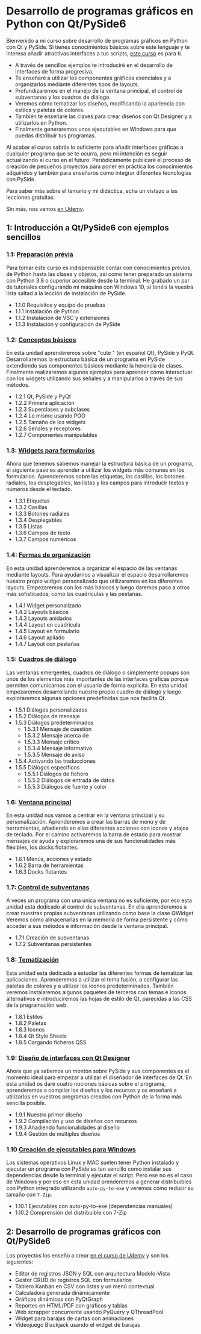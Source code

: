 # Desarrollo de programas gráficos en Python con Qt/PySide6

Bienvenido a mi curso sobre desarrollo de programas gráficos en Python con Qt y PySide. Si tienes conocimientos básicos sobre este lenguaje y te interesa añadir atractivas interfaces a tus scripts, [este curso](https://www.hektorprofe.net/cupon/pyside) es para ti.

- A través de sencillos ejemplos te introduciré en el desarrollo de interfaces de forma progresiva.
- Te enseñaré a utilizar los componentes gráficos esenciales y a organizarlos mediante diferentes tipos de layouts.
- Profundizaremos en el manejo de la ventana principal, el control de subventanas y los cuadros de diálogo.
- Veremos cómo tematizar los diseños, modificando la apariencia con estilos y paletas de colores.
- También te enseñaré las claves para crear diseños con Qt Designer y a utilizarlos en Python.
- Finalmente generaremos unos ejecutables en Windows para que puedas distribuir tus programas.

Al acabar el curso sabrás lo suficiente para añadir interfaces gráficas a cualquier programa que se te ocurra, pero mi intención es seguir actualizando el curso en el futuro. Periódicamente publicaré el proceso de creación de pequeños proyectos para poner en práctica los conocimientos adquiridos y también para enseñaros como integrar diferentes tecnologías con PySide.

Para saber más sobre el temario y mi didáctica, echa un vistazo a las lecciones gratuitas.

Sin más, nos vemos [en Udemy](https://www.udemy.com/course/python-desarrollo-interfaces-graficas-qt-pyside/?referralCode=9EAE0CB94440E8F97435).

## 1: Introducción a Qt/PySide6 con ejemplos sencillos

### 1.1: [Preparación prévia](Teoría/01%20Preparación%20prévia/)

Para tomar este curso es indispensable contar con conocimientos prévios de Python hasta las clases y objetos, así como tener preparado un sistema con Python 3.8 o superior accesible desde la terminal. He grabado un par de tutoriales configurando mi máquina con Windows 10, si tenéis la vuestra lista saltad a la lección de instalación de PySide.

- 1.1.0 Requisitos y equipo de pruebas
- 1.1.1 Instalación de Python
- 1.1.2 Instalación de VSC y extensiones
- 1.1.3 Instalación y configuración de PySide

### 1.2: [Conceptos básicos](Teoría/02%20Conceptos%20básicos/)

En esta unidad aprenderemos sobre "cute " (en español Qt), PySide y PyQt. Desarrollaremos la estructura básica de un programa en PySide extendiendo sus componentes básicos mediante la herencia de clases. Finalmente realizaremos algunos ejemplos para aprender cómo interactuar con los widgets utilizando sus señales y a manipularlos a través de sus métodos.

- 1.2.1 Qt, PySide y PyQt
- 1.2.2 Primera aplicación
- 1.2.3 Superclases y subclases
- 1.2.4 Lo mismo usando POO
- 1.2.5 Tamaño de los widgets
- 1.2.6 Señales y receptores
- 1.2.7 Componentes manipulables

### 1.3: [Widgets para formularios](Teoría/03%20Widgets%20para%20formularios/)

Ahora que tenemos sabemos manejar la estructura básica de un programa, el siguiente paso es aprender a utilizar los widgets más comunes en los formularios. Aprenderemos sobre las etiquetas, las casillas, los botones radiales, los desplegables, las listas y los campos para introducir textos y números desde el teclado.

- 1.3.1 Etiquetas
- 1.3.2 Casillas
- 1.3.3 Botones radiales
- 1.3.4 Desplegables
- 1.3.5 Listas
- 1.3.6 Campos de texto
- 1.3.7 Campos numéricos

### 1.4: [Formas de organización](Teoría/04%20Formas%20de%20organización/)

En esta unidad aprenderemos a organizar el espacio de las ventanas mediante layouts. Para ayudarnos a visualizar el espacio desarrollaremos nuestro propio widget personalizado que utilizaremos en los diferentes layouts. Empezaremos con los más básicos y luego daremos paso a otros más sofisticados, como las cuadrículas y las pestañas.

- 1.4.1 Widget personalizado
- 1.4.2 Layouts básicos
- 1.4.3 Layouts anidados
- 1.4.4 Layout en cuadrícula
- 1.4.5 Layout en formulario
- 1.4.6 Layout apilado
- 1.4.7 Layout con pestañas

### 1.5: [Cuadros de diálogo](Teoría/05%20Cuadros%20de%20diálogo/)

Las ventanas emergentes, cuadros de diálogo o simplemente popups son unos de los elementos más importantes de las interfaces gráficas porque permiten comunicarnos con el usuario de forma explícita. En esta unidad empezaremos desarrollando nuestro propio cuadro de diálogo y luego exploraremos algunas opciones predefinidas que nos facilita Qt.

- 1.5.1 Diálogos personalizados
- 1.5.2 Diálogos de mensaje
- 1.5.3 Diálogos predeterminados
  - 1.5.3.1 Mensaje de cuestión
  - 1.5.3.2 Mensaje acerca de
  - 1.5.3.3 Mensaje crítico
  - 1.5.3.4 Mensaje informativo
  - 1.5.3.5 Mensaje de aviso
- 1.5.4 Activando las traducciones
- 1.5.5 Diálogos específicos
  - 1.5.5.1 Diálogos de fichero
  - 1.5.5.2 Diálogos de entrada de datos
  - 1.5.5.3 Diálogos de fuente y color

### 1.6: [Ventana principal](Teoría/06%20Ventana%20principal/)

En esta unidad nos vamos a centrar en la ventana principal y su personalización. Aprenderemos a crear las barras de menú y de herramientas, añadiendo en ellas diferentes acciones con iconos y atajos de teclado. Por el camino activaremos la barra de estado para mostrar mensajes de ayuda y exploraremos una de sus funcionalidades más flexibles, los docks flotantes.

- 1.6.1 Menús, acciones y estado
- 1.6.2 Barra de herramientas
- 1.6.3 Docks flotantes

### 1.7: [Control de subventanas](Teoría/07%20Control%20de%20subventanas/)

A veces un programa con una única ventana no es suficiente, por eso esta unidad está dedicado al control de subventanas. En ella aprenderemos a crear nuestras propias subventanas utilizando como base la clase QWidget. Veremos cómo almacenarlas en la memoria de forma persistente y cómo acceder a sus métodos e información desde la ventana principal.

- 1.7.1 Creación de subventanas
- 1.7.2 Subventanas persistentes

### 1.8: [Tematización](Teoría/08%20Tematización/)

Esta unidad está dedicada a estudiar las diferentes formas de tematizar las aplicaciones. Aprenderemos a utilizar el tema fusión, a configurar las paletas de colores y a utilizar los iconos predeterminados. También veremos instalaremos algunos paquetes de terceros con temas e iconos alternativos e introduciremos las hojas de estilo de Qt, parecidas a las CSS de la programación web.

- 1.8.1 Estilos
- 1.8.2 Paletas
- 1.8.3 Iconos
- 1.8.4 Qt Style Sheets
- 1.8.5 Cargando ficheros QSS

### 1.9: [Diseño de interfaces con Qt Designer](Teoría/09%20Interfaces%20con%20Qt%20Designer/)

Ahora que ya sabemos un montón sobre PySide y sus componentes es el momento ideal para empezar a utilizar el diseñador de interfaces de Qt. En esta unidad os daré cuatro nociones básicas sobre el programa, aprenderemos a compilar los diseños y los recursos y os enseñaré a utilizarlos en vuestros programas creados con Python de la forma más sencilla posible.

- 1.9.1 Nuestro primer diseño
- 1.9.2 Compilación y uso de diseños con recursos
- 1.9.3 Añadiendo funcionalidades al diseño
- 1.9.4 Gestión de múltiples diseños

### 1.10 [Creación de ejecutables para Windows](Teoría/10%20Ejecutables%20para%20Windows/)

Los sistemas operativos Linux y MAC suelen tener Python instalado y ejecutar un programa con PySide es tan sencillo como instalar sus dependencias desde la terminal y ejecutar el script. Pero ese no es el caso de Windows y por eso en esta unidad prenderemos a generar distribuibles con Python integrado utilizando `auto-py-to-exe` y veremos cómo reducir su tamaño con `7-Zip`.

- 1.10.1 Ejecutables con auto-py-to-exe (dependencias manuales)
- 1.10.2 Comprensión del distribuible con 7-Zip

## 2: Desarrollo de programas gráficos con Qt/PySide6

Los proyectos los enseño a crear [en el curso de Udemy](https://www.hektorprofe.net/cupon/pyside) y son los siguientes:

* Editor de registros JSON y SQL con arquitectura Modelo-Vista
* Gestor CRUD de registros SQL con formularios
* Tablero Kanban en CSV con listas y un menú contextual
* Calculadora generada dinámicamente
* Gráficos dinámicos con PyQtGraph
* Reportes en HTML/PDF con gráficos y tablas
* Web scrapper concurrente usando PyQuery y QThreadPool
* Widget para barajas de cartas con animaciones
* Videojuego Blackjack usando el widget de barajas
